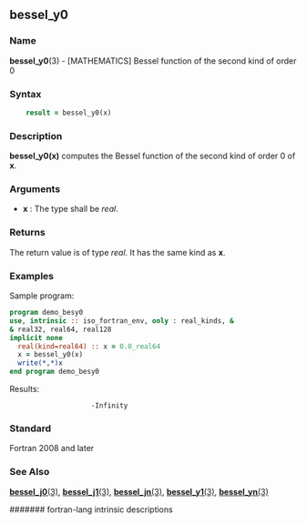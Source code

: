 ## bessel\_y0
### __Name__

__bessel\_y0__(3) - \[MATHEMATICS\] Bessel function of the second kind of order 0


### __Syntax__
```fortran
    result = bessel_y0(x)
```
### __Description__

__bessel\_y0(x)__ computes the Bessel function of the second
kind of order 0 of __x__.

### __Arguments__

  - __x__
    : The type shall be _real_.

### __Returns__

The return value is of type _real_. It has the same kind as __x__.

### __Examples__

Sample program:

```fortran
program demo_besy0
use, intrinsic :: iso_fortran_env, only : real_kinds, &
& real32, real64, real128
implicit none
  real(kind=real64) :: x = 0.0_real64
  x = bessel_y0(x)
  write(*,*)x
end program demo_besy0
```
  Results:
```text
                    -Infinity
```

### __Standard__

Fortran 2008 and later

### __See Also__

[__bessel\_j0__(3)](BESSEL_J0),
[__bessel\_j1__(3)](BESSEL_J1),
[__bessel\_jn__(3)](BESSEL_JN), 
[__bessel\_y1__(3)](BESSEL_Y1), 
[__bessel\_yn__(3)](BESSEL_YN)

####### fortran-lang intrinsic descriptions
